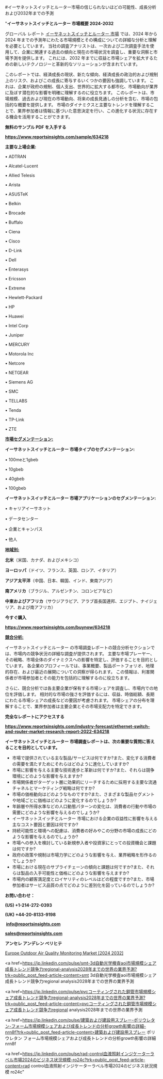 #イーサネットスイッチとルーター市場の信じられないほどの可能性、成長分析および2032年までの予測

"<strong>イーサネットスイッチとルーター 市場概要 2024-2032</strong>

グローバル レポート <a href=https://www.reportsinsights.com/sample/634218>イーサネットスイッチとルーター 市場</a> では、2024 年から 2024 年までの予測年にわたる市場規模とその構成についての詳細な分析と理解を必要としています。 当社の調査アナリストは、一次および二次調査手法を使用して、企業に関連する過去の傾向と現在の市場状況を調査し、重要な洞察と市場予測を提供します。 これには、2032 年までに収益と市場シェアを拡大​​するための新しいテクノロジーと革新的なソリューションが含まれています。

このレポートでは、経済成長の現状、新たな傾向、経済成長の政治的および規制上のリスク、およびこの成長に寄与するいくつかの要因も強調しています。 これは、企業が政府の規制、個人支出、世界的に拡大する都市化、市場動向が業界に及ぼす潜在的な影響を明確に理解するのに役立ちます。 このレポートは、市場規模、過去および現在の市場動向、将来の成長見通しの分析を含む、市場の包括的な概要を提供します。 市場のダイナミクスと主要なトレンドを理解することで、業界参加者は情報に基づいた意思決定を行い、この進化する状況に存在する機会を活用することができます。

<strong><b>無料のサンプル PDF を入手する</b></strong>

<a href=https://www.reportsinsights.com/sample/634218><strong><u>https://www.reportsinsights.com/sample/634218</u></strong></a>

<strong>主要な上場企業:</strong>

• ADTRAN

• Alcatel-Lucent

• Allied Telesis

• Arista

• ASUSTeK

• Belkin

• Brocade

• Buffalo

• Ciena

• Cisco

• D-Link

• Dell

• Enterasys

• Ericsson

• Extreme

• Hewlett-Packard

• HP

• Huawei

• Intel Corp

• Juniper

• MERCURY

• Motorola Inc

• Netcore

• NETGEAR

• Siemens AG

• SMC

• TELLABS

• Tenda

• TP-Link

• ZTE

<strong><u>市場セグメンテーション</u></strong><strong><u>:</u></strong>

<strong>イーサネットスイッチとルーター 市場タイプのセグメンテーション:</strong>

• 100meと1gbeb

• 10gbeb

• 40gbeb

• 100gbeb

<strong>イーサネットスイッチとルーター 市場アプリケーションのセグメンテーション:</strong>

• キャリアイーサネット

• データセンター

• 企業とキャンパス

• 他人

<strong><u>地域別</u></strong><strong><u>:</u></strong>

<strong>北米</strong>（米国、カナダ、およびメキシコ）

<strong>ヨーロッパ</strong>（ドイツ、フランス、英国、ロシア、イタリア）

<strong>アジア太平洋</strong>（中国、日本、韓国、インド、東南アジア）

<strong>南アメリカ</strong>（ブラジル、アルゼンチン、コロンビアなど）

<strong>中東およびアフリカ</strong>（サウジアラビア、アラブ首長国連邦、エジプト、ナイジェリア、および南アフリカ）

<strong>今すぐ購入</strong>

<a href=https://www.reportsinsights.com/buynow/634218><strong><u>https://www.reportsinsights.com/buynow/634218</u></strong></a>

<strong><u>競合分析:</u></strong>

イーサネットスイッチとルーター の市場調査レポートの競合分析セクションでは、市場内の競争状況の詳細な調査が提供されます。 主要な市場プレーヤー、その戦略、市場全体のダイナミクスへの影響を特定し、評価することを目的としています。 各企業のプロフィールでは、事業概要、製品ポートフォリオ、地理的存在、および最近の展開についての洞察が得られます。 この情報は、利害関係者が市場参加者とその能力を包括的に理解するのに役立ちます。

さらに、競合分析では各主要企業が保有する市場シェアを調査し、市場内での地位を評価します。 相対的な市場の強さを評価するには、収益、時価総額、長期にわたる市場シェアの成長などの要因が考慮されます。 市場シェアの分布を理解することで、業界参加者は主要企業とその市場支配力を特定できます。

<strong>完全なレポートにアクセスする</strong>

<a href=https://www.reportsinsights.com/industry-forecast/ethernet-switch-and-router-market-research-report-2022-634218><strong><u><b>https://www.reportsinsights.com/industry-forecast/ethernet-switch-and-router-market-research-report-2022-634218</b></u></strong></a>

<strong><b>イーサネットスイッチとルーター 市場調査レポートは、次の重要な質問に答えることを目的としています。</b></strong>
<ul>
  <li>市場で提供されている主な製品/サービスは何ですか?また、変化する消費者の需要を満たすためにそれらはどのように進化していますか?</li>
  <li>市場に影響を与える主要な技術進歩と革新は何ですか?また、それらは競争環境にどのような影響を与えますか?</li>
  <li>市場関係者がターゲット層に効果的にリーチするために採用する主要な流通チャネルとマーケティング戦略は何ですか?</li>
  <li>市場の価格動向はどのようなものですか?また、さまざまな製品セグメントや地域ごとに価格はどのように変化するのでしょうか?</li>
  <li>年齢層や所得水準などの人口動態パターンの変化は、消費者の行動や市場の需要にどのような影響を与えるのでしょうか?</li>
  <li>イーサネットスイッチとルーター 市場における企業の収益性に影響を与える主なコスト要因と要因は何ですか?</li>
  <li>持続可能性と環境への配慮は、消費者の好みやこの分野の市場の成長にどのような影響を与えるのでしょうか?</li>
  <li>市場への参入を検討している新規参入者や投資家にとっての投資機会と課題は何ですか?</li>
  <li>政府の政策や規制は市場力学にどのような影響を与え、業界戦略を形作るのでしょうか?</li>
  <li>市場における現在のサプライチェーンの傾向と課題は何ですか?また、それらは製品の入手可能性と価格にどのような影響を与えますか?</li>
  <li>市場内の顧客満足度とロイヤリティのレベルはどの程度ですか?また、市場参加者はサービス品質の点でどのように差別化を図っているのでしょうか?</li>
</ul>
<strong>お問い合わせ：</strong>

<strong>(US) +1-214-272-0393</strong>

<strong>(UK) +44-20-8133-9198</strong>

<strong> </strong><a href=info@reportsinsights.com><strong><u>info@reportsinsights.com</u></strong></a>

<a href=sales@reportsinsights.com><strong><u>sales@reportsinsights.com</u></strong></a>

<strong>アンセレ アンデレン ベリヒテ</strong>

<a href=https://www.linkedin.com/pulse/europe-outdoor-air-quality-monitoring-markets-5qmwf/>Europe Outdoor Air Quality Monitoring Market [2024 2032]</a>

<a href=https://jp.linkedin.com/pulse/smt-3d自動光学検査aoi市場規模シェア成長トレンド競争力regional-analysis2028年までの世界の業界予測?trk=public_post_feed-article-content>smt 3d自動光学検査aoi市場規模シェア成長トレンド競争力regional analysis2028年までの世界の業界予測</a>

<a href=https://jp.linkedin.com/pulse/pvcコーティングされた銅管市場規模シェア成長トレンド競争力regional-analysis2028年までの世界の業界予測?trk=public_post_feed-article-content>pvcコーティングされた銅管市場規模シェア成長トレンド競争力regional analysis2028年までの世界の業界予測</a>

<a href=https://jp.linkedin.com/pulse/建築および建設用スプレー-ポリウレタン-フォーム市場規模シェアおよび成長トレンドの分析growth影響の詳細-nrn8f?trk=public_post_feed-article-content>建築および建設用スプレー ポリウレタン フォーム市場規模シェアおよび成長トレンドの分析growth影響の詳細 nrn8f</a>

<a href=https://jp.linkedin.com/pulse/rad-control血液照射インジケーターラベル市場2024のビジネス状況規模-ro24c?trk=public_post_feed-article-content>rad control血液照射インジケーターラベル市場2024のビジネス状況規模 ro24c</a>"
